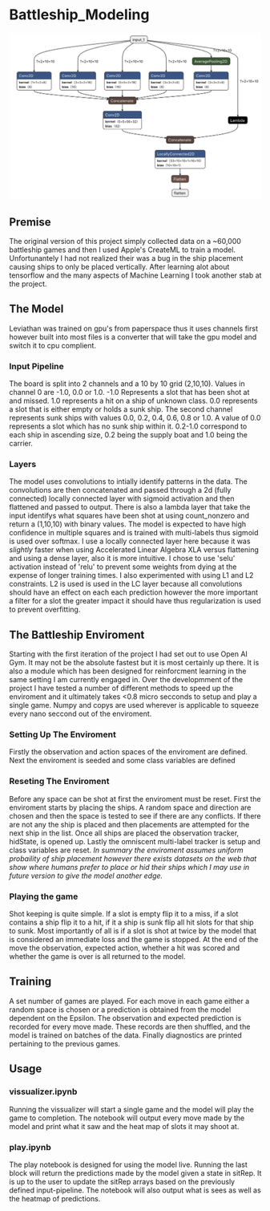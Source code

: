 # Battleship_Modeling
![View of Model Layers](modeldesc.png)
## Premise
The original version of this project simply collected data on a ~60,000 battleship games and then I used Apple's CreateML to train a model. Unfortunantely I had not realized their was a bug in the ship placement causing ships to only be placed vertically. After learning alot about tensorflow and the many aspects of Machine Learning I took another stab at the project.
## The Model
Leviathan was trained on gpu's from paperspace thus it uses channels first however built into most files is a converter that will take the gpu model and switch it to cpu complient.
### Input Pipeline
The board is split into 2 channels and a 10 by 10 grid (2,10,10). Values in channel 0 are -1.0, 0.0 or 1.0. -1.0 Represents a slot that has been shot at and missed. 1.0 represents a hit on a ship of unknown class. 0.0 represents a slot that is either empty or holds a sunk ship. The second channel represents sunk ships with values 0.0, 0.2, 0.4, 0.6, 0.8 or 1.0. A value of 0.0 represents a slot which has no sunk ship within it. 0.2-1.0 correspond to each ship in ascending size, 0.2 being the supply boat and 1.0 being the carrier.
### Layers
The model uses convolutions to intially identify patterns in the data. The convolutions are then concatenated and passed through a 2d (fully connected) locally connected layer with sigmoid activation and then flattened and passed to output. There is also a lambda layer that take the input identifys what squares have been shot at using count_nonzero and return a (1,10,10) with binary values. The model is expected to have high confidence in multiple squares and is trained with multi-labels thus sigmoid is used over softmax. I use a locally connected layer here because it was *slightly* faster when using Accelerated Linear Algebra XLA versus flattening and using a dense layer, also it is more intuitive. I chose to use 'selu' activation instead of 'relu' to prevent some weights from dying at the expense of longer training times. I also experimented with using L1 and L2 constraints. L2 is used is used in the LC layer because all convolutions should have an effect on each each prediction however the more important a filter for a slot the greater impact it should have thus regularization is used to prevent overfitting.
## The Battleship Enviroment
Starting with the first iteration of the project I had set out to use Open AI Gym. It may not be the absolute fastest but it is most certainly up there. It is also a module which has been designed for reinforcment learning in the same setting I am currently engaged in. Over the developmment of the project I have tested a number of different methods to speed up the enviroment and it ultimately takes <0.8 micro secconds to setup and play a single game. Numpy and copys are used wherever is applicable to squeeze every nano seccond out of the enviroment. 
### Setting Up The Enviroment
Firstly the observation and action spaces of the enviroment are defined. Next the enviroment is seeded and some class variables are defined
### Reseting The Enviroment
Before any space can be shot at first the enviroment must be reset. First the enviroment starts by placing the ships. A random space and direction are chosen and then the space is tested to see if there are any conflicts. If there are not any the ship is placed and then placements are attempted for the next ship in the list. Once all ships are placed the observation tracker, hidState, is opened up. Lastly the omniscent multi-label tracker is setup and class variables are reset. *In summary the enviroment assumes uniform probaility of ship placement however there exists datasets on the web that show where humans prefer to place or hid their ships which I may use in future version to give the model another edge.*
### Playing the game
Shot keeping is quite simple. If a slot is empty flip it to a miss, if a slot contains a ship flip it to a hit, if it a ship is sunk flip all hit slots for that ship to sunk. Most importantly of all is if a slot is shot at twice by the model that is considered an immediate loss and the game is stopped. At the end of the move the observation, expected action, whether a hit was scored and whether the game is over is all returned to the model.
## Training
A set number of games are played. For each move in each game either a random space is chosen or a prediction is obtained from the model dependent on the Epsilon. The observation and expected prediction is recorded for every move made. These records are then shuffled, and the model is trained on batches of the data. Finally diagnostics are printed pertaining to the previous games.
## Usage
### vissualizer.ipynb
Running the vissualizer will start a single game and the model will play the game to completion. The notebook will output every move made by the model and print what it saw and the heat map of slots it may shoot at. 
### play.ipynb
The play notebook is designed for using the model live. Running the last block will return the predictions made by the model given a state in sitRep. It is up to the user to update the sitRep arrays based on the previously defined input-pipeline. The notebook will also output what is sees as well as the heatmap of predictions.
